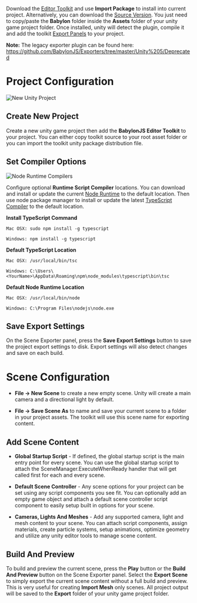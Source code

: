 
Download the [Editor Toolkit](https://github.com/BabylonJS/Exporters/tree/master/Unity%205/EditorToolkit/Redist/Asset%20Store-5.x/BabylonJS) and use **Import Package** to install into current project. Alternatively, you can download the [Source Version](https://github.com/BabylonJS/Exporters/tree/master/Unity%205/EditorToolkit). You just need to copy/paste the **Babylon** folder inside the **Assets** folder of your unity game project folder. Once installed, unity will detect the plugin, compile it and add the toolkit [Export Panels](Exporter) to your project.

**Note:** The legacy exporter plugin can be found here: https://github.com/BabylonJS/Exporters/tree/master/Unity%205/Deprecated


# Project Configuration

![New Unity Project](/img/exporters/unity/newproject.jpg)

## Create New Project

Create a new unity game project then add the **BabylonJS Editor Toolkit** to your project. You can either copy toolkit source to your root asset folder or you can
import the toolkit unity package distribution file.

## Set Compiler Options

![Node Runtime Compilers](/img/exporters/unity/compilers.jpg)

Configure optional **Runtime Script Compiler** locations. You can download and install or update the current [Node Runtime](https://nodejs.org/en/) to the default location. Then use node package manager to install or update the latest [TypeScript Compiler](https://www.typescriptlang.org/) to the default location.

**Install TypeScript Command**
```
Mac OSX: sudo npm install -g typescript
```

```
Windows: npm install -g typescript
```

**Default TypeScript Location**
```
Mac OSX: /usr/local/bin/tsc
```

```
Windows: C:\Users\<YourName>\AppData\Roaming\npm\node_modules\typescript\bin\tsc
```

**Default Node Runtime Location**
```
Mac OSX: /usr/local/bin/node
```

```
Windows: C:\Program Files\nodejs\node.exe
```

## Save Export Settings

On the Scene Exporter panel, press the **Save Export Settings** button to save the project export settings to disk. Export settings will also detect changes and save on each build.


# Scene Configuration

* **File -> New Scene** to create a new empty scene. Unity will create a main camera and a directional light by default.

* **File -> Save Scene As** to name and save your current scene to a folder in your project assets. The toolkit will use this scene name for exporting content. 

## Add Scene Content

* **Global Startup Script** - If defined, the global startup script is the main entry point for every scene. You can use the global startup script to attach the SceneManager.ExecuteWhenReady handler that will get called first for each and every scene.

* **Default Scene Controller** - Any scene options for your project can be set using any script components you see fit. You can optionally add an empty game object and attach a default scene controller script component to easily setup built in options for your scene.

* **Cameras, Lights And Meshes** - Add any supported camera, light and mesh content to your scene. You can attach script components, assign materials, create particle systems, setup animations, optimize geometry and utilize any unity editor tools to manage scene content.

## Build And Preview

To build and preview the current scene, press the **Play** button or the **Build And Preview** button on the Scene Exporter panel. Select the **Export Scene** to simply export the current scene content without a full build and preview. This is very useful for creating **Import Mesh** only scenes. All project output will be saved to the **Export** folder of your
unity game project folder.
